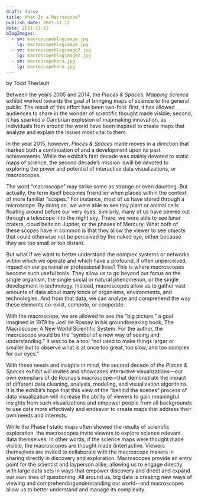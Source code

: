 ```yaml
---
draft: false
title: What Is a Macroscope?
publish_date: 2021-11-12
date: 2021-11-12
blogImages:
  - sm: macroscopeblogimage.jpg
    lg: macroscopeblogimage.jpg
  - sm: macroscopeblogimage2.jpg
    lg: macroscopeblogimage2.jpg
  - sm: macroscopehero.jpg
    lg: macroscopehero.jpg
---
```

by Todd Theriault

Between the years 2005 and 2014, the *Places & Spaces: Mapping Science* exhibit worked towards the goal of bringing maps of science to the general public. The result of this effort has been two-fold: first, it has allowed audiences to share in the wonder of scientific thought made visible; second, it has sparked a Cambrian explosion of mapmaking innovation, as individuals from around the world have been inspired to create maps that analyze and explain the issues most vital to them.

In the year 2015, however, *Places & Spaces* made moves in a direction that marked both a continuation of and a development upon its past achievements. While the exhibit’s first decade was mainly devoted to static maps of science, the second decade’s mission iswill be devoted to exploring the power and potential of interactive data visualizations, or macroscopes.    

The word “macroscope” may strike some as strange or even daunting. But actually, the term itself becomes friendlier when placed within the context of more familiar “scopes.” For instance, most of us have stared through a microscope. By doing so, we were able to see tiny plant or animal cells floating around before our very eyes. Similarly, many of us have peered out through a telescope into the night sky. There, we were able to see lunar craters, cloud belts on Jupiter, or the phases of Mercury. What both of these scopes have in common is that they allow the viewer to see objects that could otherwise not be perceived by the naked eye, either because they are too small or too distant.

But what if we want to better understand the complex systems or networks within which we operate and which have a profound, if often unperceived, impact on our personal or professional lives? This is where macroscopes become such useful tools. They allow us to go beyond our focus on the single organism, the single social or natural phenomenon, or the single development in technology. Instead, macroscopes allow us to gather vast amounts of data about many kinds of organisms, environments, and technologies. And from that data, we can analyze and comprehend the way these elements co-exist, compete, or cooperate.

With the macroscope, we are allowed to see the “big picture,” a goal imagined in 1979 by Joël de Rosnay in his groundbreaking book, The Macroscope: A New World Scientific System. For the author, the macroscope would be the “symbol of a new way of seeing and understanding.” It was to be a tool “not used to make things larger or smaller but to observe what is at once too great, too slow, and too complex for our eyes.”

With these needs and insights in mind, the second decade of the *Places & Spaces* exhibit will invites and showcases interactive visualizations—our own exemplars of de Rosnay’s macroscope—that demonstrate the impact of different data cleaning, analysis, modeling, and visualization algorithms. It is the exhibit’s hope that this view of the “behind the scenes” process of data visualization will increase the ability of viewers to gain meaningful insights from such visualizations and empower people from all backgrounds to use data more effectively and endeavor to create maps that address their own needs and interests. 

While the Phase I static maps often showed the results of scientific exploration, the macroscopes invite viewers to explore science relevant data themselves. In other words, if the science maps were thought made visible, the macroscopes are thought made (inter)active. Viewers themselves are invited to collaborate with the macroscope makers in sharing directly in discovery and exploration. Macroscopes provide an entry point for the scientist and layperson alike, allowing us to engage directly with large data sets in ways that empower discovery and direct and expand our own lines of questioning. All around us, big data is creating new ways of viewing and comprehendingunderstanding our world--and macroscopes allow us to better understand and manage its complexity.